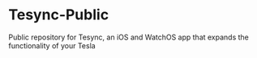 # Tesync-Public
Public repository for Tesync, an iOS and WatchOS app that expands the functionality of your Tesla
